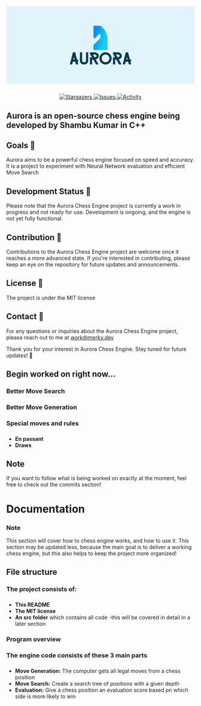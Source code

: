 # ![Logo](docs/cover.png)
<p align="center">
	<a href="https://github.com/ShambuKumar/Aurora/stargazers">
		<img alt="Stargazers" src="https://img.shields.io/github/stars/ShambuKumar/Aurora?style=for-the-badge&logo=starship&color=C9CBFF&logoColor=D9E0EE&labelColor=302D41">
  </a>
	<a href="https://github.com/ShambuKumar/Aurora/issues">
		<img alt="Issues" src="https://img.shields.io/github/issues/ShambuKumar/Aurora?style=for-the-badge&logo=gitbook&color=B5E8E0&logoColor=D9E0EE&labelColor=302D41">
  </a>
  <a href="https://github.com/ShambuKumar/Aurora/activity">
		<img alt="Activity" src="https://img.shields.io/github/commit-activity/m/ShambuKumar/Aurora?style=for-the-badge&logo=github&color=DDB6F2&logoColor=D9E0EE&labelColor=302D41">
  </a>
</p>

## Aurora is an open-source chess engine being developed by Shambu Kumar in C++

## Goals :dart:

Aurora aims to be a powerful chess engine focused on speed and accuracy. 
It is a project to experiment with Neural Network evaluation and efficient Move Search
## Development Status :construction:
Please note that the Aurora Chess Engine project is currently a work in progress and not ready for use. Development is ongoing, and the engine is not yet fully functional.

## Contribution :raised_hands:

Contributions to the Aurora Chess Engine project are welcome once it reaches a more advanced state. If you're interested in contributing, please keep an eye on the repository for future updates and announcements.

## License :page_with_curl:

The project is under the MIT license

## Contact :email:

For any questions or inquiries about the Aurora Chess Engine project, please reach out to me at work@merky.dev

Thank you for your interest in Aurora Chess Engine. Stay tuned for future updates! :rocket:

## Begin worked on right now...
### Better Move Search
### Better Move Generation
### Special moves and rules
###
 - **En passant**
- **Draws**
###
## Note
If you want to follow what is being worked on exactly at the moment, feel free to check out the commits section!
# Documentation
### Note 
This section will cover how to chess engine works, and how to use it. This section may be updated less, because the main goal is to deliver a working chess engine, but this also helps to keep the project more organized!
## File structure
### The project consists of:
###
- **This README**
- **The MIT license**
- **An src folder**
which contains all code -this will be covered in detail in a later section
###
### Program overview
### The engine code consists of these 3 main parts
###
- **Move Generation:**
The computer gets all legal moves from a chess position
- **Move Search:**
Create a search tree of positions with a given depth
- **Evaluation:**
Give a chess position an evaluation score based pn which side is more likely to win
###

